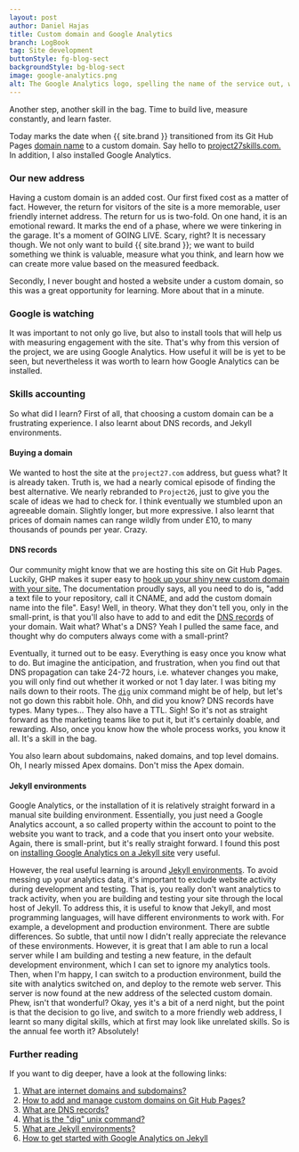 ```yaml
---
layout: post
author: Daniel Hajas
title: Custom domain and Google Analytics
branch: LogBook
tag: Site development
buttonStyle: fg-blog-sect
backgroundStyle: bg-blog-sect
image: google-analytics.png
alt: The Google Analytics logo, spelling the name of the service out, with a bar-chart underneath it.
---
```


Another step, another skill in the bag. Time to build live, measure constantly, and learn faster.

<!-- excerpt-end -->

Today marks the date when {{ site.brand }} transitioned from its Git Hub Pages [domain name](https://news.gandi.net/en/2021/08/how-to-use-subdomains-for-your-website/) to a custom domain. Say hello to [project27skills.com.](https://project27skills.com/) In addition, I also installed Google Analytics. 

### Our new address

Having a custom domain is an added cost. Our first fixed cost as a matter of fact. However, the return for visitors of the site is a more memorable, user friendly internet address. The return for us is two-fold. On one hand, it is an emotional reward. It marks the end of a phase, where we were tinkering in the garage. It's a moment of GOING LIVE. Scary, right? It is necessary though. We not only want to build {{ site.brand }}; we want to build something we think is valuable, measure what you think, and learn how we can create more value based on the measured feedback. 

Secondly, I never bought and hosted a website under a custom domain, so this was a great opportunity for learning. More about that in a minute.

### Google is watching

It was important to not only go live, but also to install tools that will help us with measuring engagement with the site. That's why from this version of the project, we are using Google Analytics. How useful it will be is yet to be seen, but nevertheless it was worth to learn how Google Analytics can be installed.

### Skills accounting

So what did I learn? First of all, that choosing a custom domain can be a frustrating experience. I also learnt about DNS records, and Jekyll environments.

#### Buying a domain

We wanted to host the site at the `project27.com` address, but guess what? It is already taken. Truth is, we had a nearly comical episode of finding the best alternative. We nearly rebranded to `Project26`, just to give you the scale of ideas we had to check for. I think eventually we stumbled upon an agreeable domain. Slightly longer, but more expressive. I also learnt that prices of domain names can range wildly from under £10, to many thousands of pounds per year. Crazy.

#### DNS records

Our community might know that we are hosting this site on Git Hub Pages. Luckily, GHP makes it super easy to [hook up your shiny new custom domain with your site.](https://docs.github.com/en/pages/configuring-a-custom-domain-for-your-github-pages-site/managing-a-custom-domain-for-your-github-pages-site) The documentation proudly says, all you need to do is, "add a text file to your repository, call it CNAME, and add the custom domain name into the file". Easy! Well, in theory. What they don't tell you, only in the small-print, is that you'll also have to add to and edit the [DNS records](https://ns1.com/resources/dns-records-explained) of your domain. Wait what? What's a DNS? Yeah I pulled the same face, and thought why do computers always come with a small-print? 

Eventually, it turned out to be easy. Everything is easy once you know what to do. But imagine the anticipation, and frustration, when you find out that DNS propagation can take 24-72 hours, i.e. whatever changes you make, you will only find out whether it worked or not 1 day later. I was biting my nails down to their roots. The [`dig`](https://mediatemple.net/community/products/all/204644130/understanding-the-dig-command) unix command might be of help, but let's not go down this rabbit hole. Ohh, and did you know? DNS records have types. Many types... They also have a TTL. Sigh! So it's not as straight forward as the marketing teams like to put it, but it's certainly doable, and rewarding. Also, once you know how the whole process works, you know it all. It's a skill in the bag.

You also learn about subdomains, naked domains, and top level domains. Oh, I nearly missed Apex domains. Don't miss the Apex domain.

#### Jekyll environments

Google Analytics, or the installation of it is relatively straight forward in a manual site building environment. Essentially, you just need a Google Analytics account, a so called property within the account to point to the website you want to track, and a code that you insert onto your website. Again, there is small-print, but it's really straight forward. I found this post on [installing Google Analytics on a Jekyll site](https://desiredpersona.com/google-analytics-jekyll/) very useful.

However, the real useful learning is around [Jekyll environments](https://jekyllrb.com/docs/configuration/environments/). To avoid messing up your analytics data, it's important to exclude website activity during development and testing. That is, you really don't want analytics to track activity, when you are building and testing your site through the local host of Jekyll. To address this, it is useful to know that Jekyll, and most programming languages, will have different environments to work with. For example, a development and production environment. There are subtle differences. So subtle, that until now I didn't really appreciate the relevance of these environments. However, it is great that I am able to run a local server while I am building and testing a new feature, in the default  development environment, which I can set to ignore my analytics tools. Then, when I'm happy, I can switch to a production environment, build the site with analytics switched on, and deploy to the remote web server. This server is now found at the new address of the selected custom domain. Phew, isn't that wonderful? Okay, yes it's a bit of a nerd night, but the point is that the decision to go live, and switch to a more friendly web address, I learnt so many digital skills, which at first may look like unrelated skills. So is the annual fee worth it? Absolutely!

### Further reading

If you want to dig deeper, have a look at the following links:

1. [What are internet domains and subdomains?](https://news.gandi.net/en/2021/08/how-to-use-subdomains-for-your-website/)
2. [How to add and manage custom domains on Git Hub Pages?](https://docs.github.com/en/pages/configuring-a-custom-domain-for-your-github-pages-site/managing-a-custom-domain-for-your-github-pages-site)
3. [What are DNS records?](https://ns1.com/resources/dns-records-explained)
4. [What is the "dig" unix command?](https://mediatemple.net/community/products/all/204644130/understanding-the-dig-command)
5. [What are Jekyll environments?](https://jekyllrb.com/docs/configuration/environments/)
6. [How to get started with Google Analytics on Jekyll](https://desiredpersona.com/google-analytics-jekyll/)